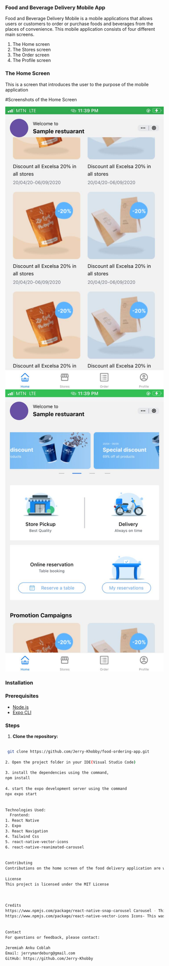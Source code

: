 ### Food and Beverage Delivery Mobile App
Food and Beverage Delivery Mobile is a mobile applications that allows users or customers to order or purchase foods and beverages from the places of convenience.
This mobile application consists of four different main screens. 
1. The Home screen
2. The Stores screen
3. The Order screen 
4. The Profile screen


### The Home Screen 
This is a screen that introduces the user to the purpose of the mobile application

#Screenshots of the Home Screen

![Home screen_1](home_screen_1.jpg)
![Home screen_2](home_screen_2.jpg)

### Installation 
### Prerequisites
- [Node.js](https://nodejs.org/)
- [Expo CLI](https://docs.expo.dev/get-started/installation/)

### Steps
1. **Clone the repository:**
```bash

 git clone https://github.com/Jerry-Khobby/food-ordering-app.git

2. Open the project folder in your IDE(Visual Studio Code)

3. install the dependencies using the command, 
npm install

4. start the expo development server using the command
npx expo start


Technologies Used:
  Frontend:
1. React Native 
2. Expo 
3. React Navigation 
4. Tailwind Css 
5. react-native-vector-icons
6. react-native-reanimated-carousel 


Contributing 
Contributions on the home screen of the food delivery application are welcome! Please read CONTRIBUTING.md for details on how to contribute to this project

License
This project is licensed under the MIT License



Credits
https://www.npmjs.com/package/react-native-snap-carousel Carousel - This was used to create the carousel on the home screen
https://www.npmjs.com/package/react-native-vector-icons Icons- This was used to create the  icons on home screen


Contact
For questions or feedback, please contact:

Jeremiah Anku Coblah
Email: jerrymardeburg@gmail.com
GitHub: https://github.com/Jerry-Khobby



